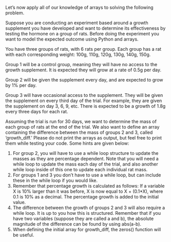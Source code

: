 Let’s now apply all of our knowledge of arrays to solving the following problem.

Suppose you are conducting an experiment based around a growth supplement you have developed and want to determine its effectiveness by testing the hormone on a group of rats. Before doing the experiment you want to model the expected outcome using Python and arrays.

You have three groups of rats, with 6 rats per group. Each group has a rat with each corresponding weight: 100g, 110g, 120g, 130g, 140g, 150g. 

Group 1 will be a control group, meaning they will have no access to the growth supplement. It is expected they will grow at a rate of 0.5g per day.

Group 2 will be given the supplement every day, and are expected to grow by 1% per day.

Group 3 will have occasional access to the supplement. They will be given the supplement on every third day of the trial. For example, they are given the supplement on day 3, 6, 9, etc. There is expected to be a growth of 1.8g every three days for each rat. 

Assuming the trial is run for 30 days, we want to determine the mass of each group of rats at the end of the trial. We also want to define an array containing the difference between the mass of groups 2 and 3, called ‘growth_diff.’ Please do not print the arrays as output, but feel free to print them while testing your code. Some hints are given below:

1.	For group 2, you will have to use a while loop structure to update the masses as they are percentage dependent. Note that you will need a while loop to update the mass each day of the trial, and also another while loop inside of this one to update each individual rat mass. 
2.	For groups 1 and 3 you don’t have to use a while loop, but can include these in the while loop if you would like. 
3.	Remember that percentage growth is calculated as follows: If a variable X is 10% larger than it was before, X is now equal to X + (0.1*X), where 0.1 is 10% as a decimal. The percentage growth is added to the initial value.
4.	The difference between the growth of groups 2 and 3 will also require a while loop. It is up to you how this is structured. Remember that if you have two variables (suppose they are called a and b), the absolute magnitude of the difference can be found by using abs(a-b). 
5.	When defining the initial array for growth_diff, the zeros() function will be useful.
